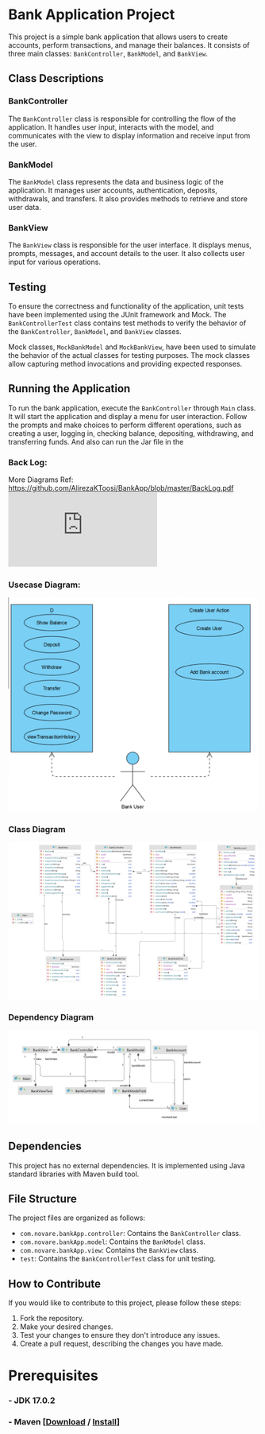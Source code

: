 # Bank Application Project

This project is a simple bank application that allows users to create accounts,
perform transactions, and manage their balances. 
It consists of three main classes: `BankController`, `BankModel`, and `BankView`.

## Class Descriptions

### BankController
The `BankController` class is responsible for controlling the flow of the application. 
It handles user input, interacts with the model, and communicates with the view to 
display information and receive input from the user.

### BankModel
The `BankModel` class represents the data and business logic of the application. 
It manages user accounts, authentication, deposits, withdrawals, and transfers. 
It also provides methods to retrieve and store user data.

### BankView
The `BankView` class is responsible for the user interface. 
It displays menus, prompts, messages, and account details to the user.
It also collects user input for various operations.

## Testing

To ensure the correctness and functionality of the application,
unit tests have been implemented using the JUnit framework and Mock.
The `BankControllerTest` class contains test methods to verify the behavior of 
the `BankController`, `BankModel`, and `BankView` classes.

Mock classes, `MockBankModel` and `MockBankView`, have been used to simulate the behavior 
of the actual classes for testing purposes.
The mock classes allow capturing method invocations and providing expected responses.

## Running the Application

To run the bank application, execute the `BankController` through `Main` class.
It will start the application and display a menu for user interaction. 
Follow the prompts and make choices to perform different operations,
such as creating a user, logging in, checking balance, depositing, withdrawing, and transferring funds.
And also can run the Jar file in the [](out/artifacts/BankApp_jar/BankApp.jar)

### Back Log:

More Diagrams Ref: https://github.com/AlirezaKToosi/BankApp/blob/master/BackLog.pdf
![](https://github.com/AlirezaKToosi/BankApp/blob/master/BackLog.pdf)

### Usecase Diagram:

![](UseCaseDiagram.png)

### Class Diagram

![](BankApp-ClassDiagram.png)

### Dependency Diagram

![](DependencyDiagram.png)


## Dependencies

This project has no external dependencies. 
It is implemented using Java standard libraries with Maven build tool.

## File Structure

The project files are organized as follows:

- `com.novare.bankApp.controller`: Contains the `BankController` class.
- `com.novare.bankApp.model`: Contains the `BankModel` class.
- `com.novare.bankApp.view`: Contains the `BankView` class.
- `test`: Contains the `BankControllerTest` class for unit testing.

## How to Contribute

If you would like to contribute to this project, please follow these steps:

1. Fork the repository.
2. Make your desired changes.
3. Test your changes to ensure they don't introduce any issues.
4. Create a pull request, describing the changes you have made.

Prerequisites
============
### - JDK 17.0.2
### - Maven [[Download](https://maven.apache.org/download.cgi) / [Install](https://maven.apache.org/install.html)]


